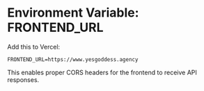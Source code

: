 # Environment Variable: FRONTEND_URL

Add this to Vercel:

```
FRONTEND_URL=https://www.yesgoddess.agency
```

This enables proper CORS headers for the frontend to receive API responses.
